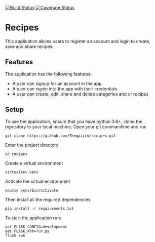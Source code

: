 [![Build Status](https://travis-ci.org/Thegaijin/recipes.svg?branch=master)](https://travis-ci.org/Thegaijin/recipes)
[![Coverage Status](https://coveralls.io/repos/github/Thegaijin/recipes/badge.svg?branch=master)](https://coveralls.io/github/Thegaijin/recipes?branch=master)
# Recipes
This application allows users to register an account and login to create, save and share recipes.

## Features

The application has the following features:

* A user can signup for an account in the app 
* A user can  signin into the app with their credentials
* A user can create, edit, share and delete categories and or recipes

## Setup

To use the application, ensure that you have python 3.6+, clone the repository to your local machine. Open your git commandline and run

    git clone https://github.com/Thegaijin/recipes.git

Enter the project directory

    cd recipes

Create a virtual environment

    virtualenv venv

Activate the virtual environment

    source venv/bin/activate

Then install all the required dependencies

    pip install -r requirements.txt

To start the application run:

    set FLASK_CONFIG=development
    set FLASK_APP=run.py
    flask run
